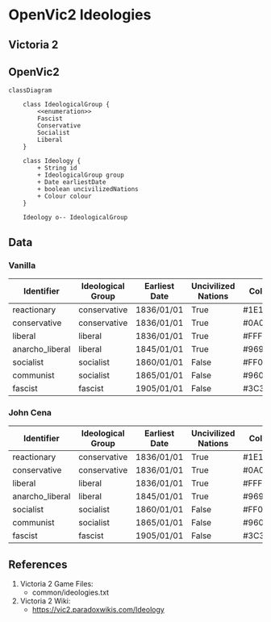 # OpenVic2 Ideologies

## Victoria 2

## OpenVic2

```mermaid
classDiagram

    class IdeologicalGroup {
        <<enumeration>>
        Fascist
        Conservative
        Socialist
        Liberal
    }

    class Ideology {
        + String id
        + IdeologicalGroup group
        + Date earliestDate
        + boolean uncivilizedNations
        + Colour colour
    }

    Ideology o-- IdeologicalGroup

```

## Data 

### Vanilla

|Identifier|Ideological Group|Earliest Date|Uncivilized Nations|Colour|
|--|--|--|--|--|
|reactionary|conservative|1836/01/01|True|#1E1E64|
|conservative|conservative|1836/01/01|True|#0A0AFA|
|liberal|liberal|1836/01/01|True|#FFFF00|
|anarcho_liberal|liberal|1845/01/01|True|#96960A|
|socialist|socialist|1860/01/01|False|#FF0000|
|communist|socialist|1865/01/01|False|#960A0A|
|fascist|fascist|1905/01/01|False|#3C3C3C|

### John Cena 

|Identifier|Ideological Group|Earliest Date|Uncivilized Nations|Colour|
|--|--|--|--|--|
|reactionary|conservative|1836/01/01|True|#1E1E64|
|conservative|conservative|1836/01/01|True|#0A0AFA|
|liberal|liberal|1836/01/01|True|#FFFF00|
|anarcho_liberal|liberal|1845/01/01|True|#96960A|
|socialist|socialist|1860/01/01|False|#FF0000|
|communist|socialist|1865/01/01|False|#960A0A|
|fascist|fascist|1905/01/01|False|#3C3C3C|

## References

1. Victoria 2 Game Files:
    * common/ideologies.txt
2. Victoria 2 Wiki:
    * https://vic2.paradoxwikis.com/Ideology
